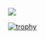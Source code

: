 ![](https://camo.githubusercontent.com/d75dd8c5369a38c739333abdbd87cb01abaa7d189fe29844a17de16b37338e18/68747470733a2f2f696d672e736869656c64732e696f2f62616467652f2d4769746875622d626c61636b2e7376673f7374796c653d666f722d7468652d6261646765266c6f676f3d67697468756226636f6c6f72423d353535)


[![trophy](https://github-profile-trophy.vercel.app/?username=KaV3R)](https://github.com/ryo-ma/github-profile-trophy)
